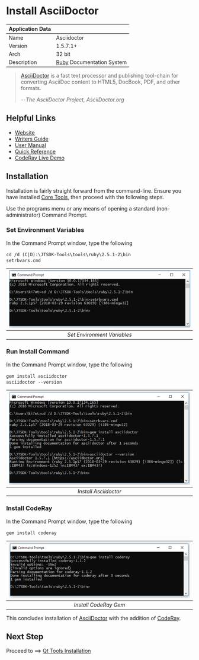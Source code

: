 # Install AsciiDoctor

| Application Data ||
| ---| --- |
| Name        | Asciidoctor |
| Version     | 1.5.7.1+ |
| Arch        | 32 bit |
| Description | [Ruby](https://www.ruby-lang.org/en/) Documentation System |

> [AsciiDoctor](https://asciidoctor.org/) is a fast text processor and publishing tool-chain for converting AsciiDoc content to HTML5, DocBook, PDF, and other formats.
>
> --*The AsciiDoctor Project, AsciiDoctor.org*

## Helpful Links

- [Website](https://asciidoctor.org/)
- [Writers Guide](https://asciidoctor.org/docs/asciidoc-writers-guide/)
- [User Manual](https://asciidoctor.org/docs/user-manual/)
- [Quick Reference](https://asciidoctor.org/docs/asciidoc-syntax-quick-reference/)
- [CodeRay Live Demo](http://coderay.rubychan.de/)

## Installation

Installation is fairly straight forward from the command-line. Ensure you have
installed [Core Tools](Install-Core-Tools.md), then proceed with the following steps.

Use the programs menu or any means of opening a standard (non-administrator)
Command Prompt.

### Set Environment Variables

In the Command Prompt window, type the following

``` shell
cd /d (C|D):\JTSDK-Tools\tools\ruby\2.5.1-2\bin
setrbvars.cmd
```

| ![Set Environment](images/asciidoctor/asciidoctor.1.PNG?raw=true) |
|:--:|
| *Set Environment Variables* |

### Run Install Command

In the Command Prompt window, type the following

``` shell
gem install asciidoctor
asciidoctor --version
```

| ![Install Asciidoctor](images/asciidoctor/asciidoctor.2.PNG?raw=true) |
|:--:|
| *Install Asciidoctor* |

### Install CodeRay

In the Command Prompt window, type the following

``` shell
gem install coderay
```

| ![Install Coderay](images/asciidoctor/asciidoctor.3.PNG?raw=true) |
|:--:|
| *Install CodeRay Gem* |

This concludes installation of [AsciiDoctor](https://asciidoctor.org/) with
the addition of [CodeRay](http://coderay.rubychan.de).

## Next Step

Proceed to ==> [Qt Tools Installation](Install-Qt.md)
